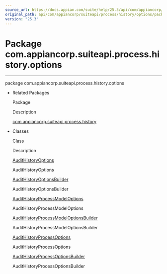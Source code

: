 ```yaml
---
source_url: https://docs.appian.com/suite/help/25.3/api/com/appiancorp/suiteapi/process/history/options/package-summary.html
original_path: api/com/appiancorp/suiteapi/process/history/options/package-summary.html
version: "25.3"
---
```


# Package com.appiancorp.suiteapi.process.history.options

* * *

package com.appiancorp.suiteapi.process.history.options

-   Related Packages

    Package

    Description

    [com.appiancorp.suiteapi.process.history](../package-summary.html)

-   Classes

    Class

    Description

    [AuditHistoryOptions](AuditHistoryOptions.html "class in com.appiancorp.suiteapi.process.history.options")

    AuditHistoryOptions

    [AuditHistoryOptionsBuilder](AuditHistoryOptionsBuilder.html "class in com.appiancorp.suiteapi.process.history.options")

    AuditHistoryOptionsBuilder

    [AuditHistoryProcessModelOptions](AuditHistoryProcessModelOptions.html "class in com.appiancorp.suiteapi.process.history.options")

    AuditHistoryProcessModelOptions

    [AuditHistoryProcessModelOptionsBuilder](AuditHistoryProcessModelOptionsBuilder.html "class in com.appiancorp.suiteapi.process.history.options")

    AuditHistoryProcessModelOptionsBuilder

    [AuditHistoryProcessOptions](AuditHistoryProcessOptions.html "class in com.appiancorp.suiteapi.process.history.options")

    AuditHistoryProcessOptions

    [AuditHistoryProcessOptionsBuilder](AuditHistoryProcessOptionsBuilder.html "class in com.appiancorp.suiteapi.process.history.options")

    AuditHistoryProcessOptionsBuilder